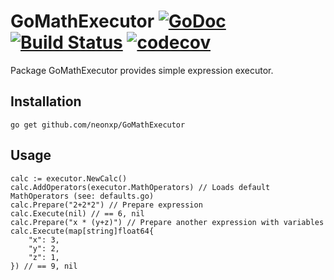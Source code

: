 # GoMathExecutor [![GoDoc](https://godoc.org/github.com/neonxp/GoMathExecutor?status.svg)](https://godoc.org/github.com/neonxp/GoMathExecutor) [![Build Status](https://travis-ci.org/neonxp/GoMathExecutor.svg?branch=master)](https://travis-ci.org/neonxp/GoMathExecutor) [![codecov](https://codecov.io/gh/neonxp/GoMathExecutor/branch/master/graph/badge.svg)](https://codecov.io/gh/neonxp/GoMathExecutor)

Package GoMathExecutor provides simple expression executor.

## Installation

`go get github.com/neonxp/GoMathExecutor`

## Usage

```
calc := executor.NewCalc()
calc.AddOperators(executor.MathOperators) // Loads default MathOperators (see: defaults.go)
calc.Prepare("2+2*2") // Prepare expression
calc.Execute(nil) // == 6, nil
calc.Prepare("x * (y+z)") // Prepare another expression with variables
calc.Execute(map[string]float64{
	"x": 3,
	"y": 2,
	"z": 1,
}) // == 9, nil
```
